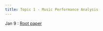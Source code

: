 ```yaml
---
title: Topic 1 - Music Performance Analysis
---
```


Jan 9
: [Root paper](https://www.semanticscholar.org/reader/e82b34df154b3b92cb7e953ed9b18bfdebecc5d5)

